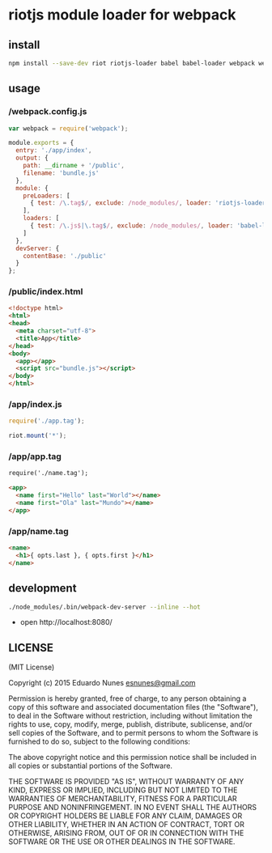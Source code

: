 # riotjs module loader for webpack

## install
```bash
npm install --save-dev riot riotjs-loader babel babel-loader webpack webpack-dev-server
```

## usage

### /webpack.config.js
```javascript
var webpack = require('webpack');

module.exports = {
  entry: './app/index',
  output: {
    path: __dirname + '/public',
    filename: 'bundle.js'
  },
  module: {
    preLoaders: [
      { test: /\.tag$/, exclude: /node_modules/, loader: 'riotjs-loader', query: { type: 'none' } }
    ],
    loaders: [
      { test: /\.js$|\.tag$/, exclude: /node_modules/, loader: 'babel-loader' }
    ]
  },
  devServer: {
    contentBase: './public'
  }
};
```

### /public/index.html
```html
<!doctype html>
<html>
<head>
  <meta charset="utf-8">
  <title>App</title>
</head>
<body>
  <app></app>
  <script src="bundle.js"></script>
</body>
</html>
```

### /app/index.js
```javascript
require('./app.tag');

riot.mount('*');
```

### /app/app.tag
```html
require('./name.tag');

<app>
  <name first="Hello" last="World"></name>
  <name first="Ola" last="Mundo"></name>
</app>
```

### /app/name.tag
```html
<name>
  <h1>{ opts.last }, { opts.first }</h1>
</name>
```

## development

```bash
./node_modules/.bin/webpack-dev-server --inline --hot
```
- open http://localhost:8080/

## LICENSE

(MIT License)

Copyright (c) 2015 Eduardo Nunes <esnunes@gmail.com>

Permission is hereby granted, free of charge, to any person obtaining a copy
of this software and associated documentation files (the "Software"), to deal
in the Software without restriction, including without limitation the rights
to use, copy, modify, merge, publish, distribute, sublicense, and/or sell
copies of the Software, and to permit persons to whom the Software is
furnished to do so, subject to the following conditions:

The above copyright notice and this permission notice shall be included in
all copies or substantial portions of the Software.

THE SOFTWARE IS PROVIDED "AS IS", WITHOUT WARRANTY OF ANY KIND, EXPRESS OR
IMPLIED, INCLUDING BUT NOT LIMITED TO THE WARRANTIES OF MERCHANTABILITY,
FITNESS FOR A PARTICULAR PURPOSE AND NONINFRINGEMENT. IN NO EVENT SHALL THE
AUTHORS OR COPYRIGHT HOLDERS BE LIABLE FOR ANY CLAIM, DAMAGES OR OTHER
LIABILITY, WHETHER IN AN ACTION OF CONTRACT, TORT OR OTHERWISE, ARISING FROM,
OUT OF OR IN CONNECTION WITH THE SOFTWARE OR THE USE OR OTHER DEALINGS IN
THE SOFTWARE.
